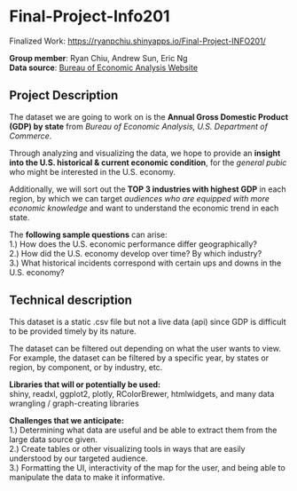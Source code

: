 # Final-Project-Info201
Finalized Work:
https://ryanpchiu.shinyapps.io/Final-Project-INFO201/

**Group member**: Ryan Chiu, Andrew Sun, Eric Ng  
**Data source**: [Bureau of Economic Analysis Website](https://www.bea.gov/regional/downloadzip.cfm)

## Project Description
The dataset we are going to work on is the **Annual Gross Domestic Product (GDP) by state** from _Bureau of Economic Analysis, U.S. Department of Commerce_.

Through analyzing and visualizing the data, we hope to provide an **insight into the U.S. historical & current economic condition**, for the _general pubic_ who might be interested in the U.S. economy.

Additionally, we will sort out the **TOP 3 industries with highest GDP** in each region, by which we can target _audiences who are equipped with more economic knowledge_ and want to understand the economic trend in each state.

The **following sample questions** can arise:   
1.) How does the U.S. economic performance differ geographically?    
2.) How did the U.S. economy develop over time? By which industry?   
3.) What historical incidents correspond with certain ups and downs in the U.S. economy?


## Technical description
This dataset is a static .csv file but not a live data (api) since GDP is difficult to be provided timely by its nature.   

The dataset can be filtered out depending on what the user wants to view. For example, the dataset can be filtered by a specific year, by states or region, by component, or by industry, etc.

**Libraries that will or potentially be used:**  
shiny, readxl, ggplot2, plotly, RColorBrewer, htmlwidgets, and many data wrangling / graph-creating libraries

**Challenges that we anticipate:**  
1.) Determining what data are useful and be able to extract them from the large data source given.   
2.) Create tables or other visualizing tools in ways that are easily understood by our targeted audience.  
3.) Formatting the UI, interactivity of the map for the user, and being able to manipulate the data to make it informative.
